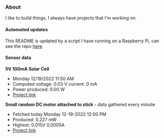 ### About
I like to build things. I always have projects that I'm working on.

#### Automated updates
This README is updated by a script I have running on a Raspberry Pi, can see the repo [here](https://github.com/jdc-cunningham/raspi-git-repo-updater).

#### Sensor data
**5V 100mA Solar Cell**
- Monday 12/19/2022 11:50 AM
- Computed voltage: 0.03 V current: 0 mA
- Power produced: 0.00 W
- [Project link](https://github.com/jdc-cunningham/raspisolarplotter)

**Small random DC motor attached to stick** - data gathered every minute
- Fetched today Monday 12-19-2022 12:00 PM
- Produced: 0.227 mW
- Highest: 0.015V 0.0005A
- [Project link](https://github.com/jdc-cunningham/turbine-raspi)